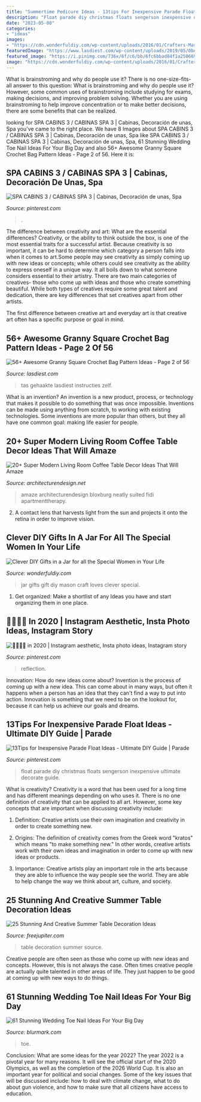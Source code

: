 ```yaml
---
title: "Summertime Pedicure Ideas - 13tips For Inexpensive Parade Float Ideas"
description: "Float parade diy christmas floats sengerson inexpensive ultimate decorate guide"
date: "2023-05-08"
categories:
- "ideas"
images:
- "https://cdn.wonderfuldiy.com/wp-content/uploads/2016/01/Crafters-Mason-Jar-Gift.jpg"
featuredImage: "https://www.lasdiest.com/wp-content/uploads/2019/05/0bd8712b10ddbea8dcf96aa2681c751c-1-e1557534032463.jpg"
featured_image: "https://i.pinimg.com/736x/6f/c6/bb/6fc6bbad84f1a2506691d8ee83d6242c.jpg"
image: "https://cdn.wonderfuldiy.com/wp-content/uploads/2016/01/Crafters-Mason-Jar-Gift.jpg"
---
```



What is brainstroming and why do people use it?
There is no one-size-fits-all answer to this question: What is brainstroming and why do people use it? However, some common uses of brainstroming include studying for exams, making decisions, and improving problem solving. Whether you are using brainstroming to help improve concentration or to make better decisions, there are some benefits that can be realized.

	

		
looking for SPA CABINS 3 / CABINAS SPA 3 | Cabinas, Decoración de unas, Spa you've came to the right place. We have 8 Images about SPA CABINS 3 / CABINAS SPA 3 | Cabinas, Decoración de unas, Spa like SPA CABINS 3 / CABINAS SPA 3 | Cabinas, Decoración de unas, Spa, 61 Stunning Wedding Toe Nail Ideas For Your Big Day and also 56+ Awesome Granny Square Crochet Bag Pattern Ideas - Page 2 of 56. Here it is:
		
    
## SPA CABINS 3 / CABINAS SPA 3 | Cabinas, Decoración De Unas, Spa

<img loading=lazy src="https://i.pinimg.com/736x/ad/ca/92/adca92525f921d7a580b84a6f08a2cfa--spas-ideas-para.jpg" onerror="this.onerror=null;this.src='https://tse2.mm.bing.net/th?id=OIP.s1ZrzuNUPznUvcX5kuEdXwHaK6&amp;pid=15.1';" alt="SPA CABINS 3 / CABINAS SPA 3 | Cabinas, Decoración de unas, Spa">

_Source: pinterest.com_

>. 

	

The difference between creativity and art: What are the essential differences?
Creativity, or the ability to think outside the box, is one of the most essential traits for a successful artist. Because creativity is so important, it can be hard to determine which category a person falls into when it comes to art.Some people may see creativity as simply coming up with new ideas or concepts; while others could see creativity as the ability to express oneself in a unique way. It all boils down to what someone considers essential to their artistry.
There are two main categories of creatives- those who come up with ideas and those who create something beautiful. While both types of creatives require some great talent and dedication, there are key differences that set creatives apart from other artists. 

The first difference between creative art and everyday art is that creative art often has a specific purpose or goal in mind.

    
## 56+ Awesome Granny Square Crochet Bag Pattern Ideas - Page 2 Of 56

<img loading=lazy src="https://www.lasdiest.com/wp-content/uploads/2019/05/0bd8712b10ddbea8dcf96aa2681c751c-1-e1557534032463.jpg" onerror="this.onerror=null;this.src='https://tse3.mm.bing.net/th?id=OIP.m98Qi-4jd9lPsTTzQbx9cQHaMq&amp;pid=15.1';" alt="56+ Awesome Granny Square Crochet Bag Pattern Ideas - Page 2 of 56">

_Source: lasdiest.com_

>tas gehaakte lasdiest instructies zelf. 

	

What is an invention?
An invention is a new product, process, or technology that makes it possible to do something that was once impossible. Inventions can be made using anything from scratch, to working with existing technologies. Some inventions are more popular than others, but they all have one common goal: making life easier for people.

    
## 20+ Super Modern Living Room Coffee Table Decor Ideas That Will Amaze

<img loading=lazy src="https://cdn.architecturendesign.net/wp-content/uploads/2015/11/AD-16-simple-cozy-living-room-decor.jpg" onerror="this.onerror=null;this.src='https://tse1.mm.bing.net/th?id=OIP.NZ5qv21eIchntgDM6PaTZgHaLG&amp;pid=15.1';" alt="20+ Super Modern Living Room Coffee Table Decor Ideas That Will Amaze">

_Source: architecturendesign.net_

>amaze architecturendesign bloxburg neatly suited fidi apartmenttherapy. 

	

2. A contact lens that harvests light from the sun and projects it onto the retina in order to improve vision.

    
## Clever DIY Gifts In A Jar For All The Special Women In Your Life

<img loading=lazy src="https://cdn.wonderfuldiy.com/wp-content/uploads/2016/01/Crafters-Mason-Jar-Gift.jpg" onerror="this.onerror=null;this.src='https://tse2.mm.bing.net/th?id=OIP.fYWP1o8z_a5YAMMQ15cOcAHaLE&amp;pid=15.1';" alt="Clever DIY Gifts in a Jar for all the Special Women in Your Life">

_Source: wonderfuldiy.com_

>jar gifts gift diy mason craft loves clever special. 

	

1. Get organized: Make a shortlist of any Ideas you have and start organizing them in one place.

    
## 💌👼🏻🏹 In 2020 | Instagram Aesthetic, Insta Photo Ideas, Instagram Story

<img loading=lazy src="https://i.pinimg.com/736x/6f/c6/bb/6fc6bbad84f1a2506691d8ee83d6242c.jpg" onerror="this.onerror=null;this.src='https://tse1.mm.bing.net/th?id=OIP.5Lx_5Hvt5p4dsdI43SFHqgHaNL&amp;pid=15.1';" alt="💌👼🏻🏹 in 2020 | Instagram aesthetic, Insta photo ideas, Instagram story">

_Source: pinterest.com_

>reflection. 

	

Innovation: How do new ideas come about?
Invention is the process of coming up with a new idea. This can come about in many ways, but often it happens when a person has an idea that they can't find a way to put into action. Innovation is something that we need to be on the lookout for, because it can help us achieve our goals and dreams.

    
## 13Tips For Inexpensive Parade Float Ideas - Ultimate DIY Guide | Parade

<img loading=lazy src="https://i.pinimg.com/736x/42/c1/b9/42c1b9953b53d1ec0053a1436514b916.jpg" onerror="this.onerror=null;this.src='https://tse1.mm.bing.net/th?id=OIP.IBRPcXIPJK1kFS2ZL_2U4QHaE8&amp;pid=15.1';" alt="13Tips for Inexpensive Parade Float Ideas - Ultimate DIY Guide | Parade">

_Source: pinterest.com_

>float parade diy christmas floats sengerson inexpensive ultimate decorate guide. 

	

What is creativity?
Creativity is a word that has been used for a long time and has different meanings depending on who uses it. There is no one definition of creativity that can be applied to all art. However, some key concepts that are important when discussing creativity include:
1) Definition: Creative artists use their own imagination and creativity in order to create something new.

2) Origins: The definition of creativity comes from the Greek word "kratos" which means "to make something new." In other words, creative artists work with their own ideas and imagination in order to come up with new ideas or products.

3) Importance: Creative artists play an important role in the arts because they are able to influence the way people see the world. They are able to help change the way we think about art, culture, and society.

    
## 25 Stunning And Creative Summer Table Decoration Ideas

<img loading=lazy src="http://www.freejupiter.com/wp-content/uploads/2018/04/Summer-Table-Decoration-Ideas-4.jpg" onerror="this.onerror=null;this.src='https://tse1.mm.bing.net/th?id=OIP.ic0_hgXOWVaZwJ-yGcirQwHaLH&amp;pid=15.1';" alt="25 Stunning And Creative Summer Table Decoration Ideas">

_Source: freejupiter.com_

>table decoration summer source. 

	

Creative people are often seen as those who come up with new ideas and concepts. However, this is not always the case. Often times creative people are actually quite talented in other areas of life. They just happen to be good at coming up with new ways to do things.

    
## 61 Stunning Wedding Toe Nail Ideas For Your Big Day

<img loading=lazy src="https://www.blurmark.com/wp-content/uploads/2017/05/Spring-Wedding-Nails.jpg" onerror="this.onerror=null;this.src='https://tse3.mm.bing.net/th?id=OIP.VxWoZOopIV0J8JFtwoF11QHaFe&amp;pid=15.1';" alt="61 Stunning Wedding Toe Nail Ideas For Your Big Day">

_Source: blurmark.com_

>toe. 

	

Conclusion: What are some ideas for the year 2022?
The year 2022 is a pivotal year for many reasons. It will see the official start of the 2020 Olympics, as well as the completion of the 2026 World Cup. It is also an important year for political and social changes. Some of the key issues that will be discussed include: how to deal with climate change, what to do about gun violence, and how to make sure that all citizens have access to education.

